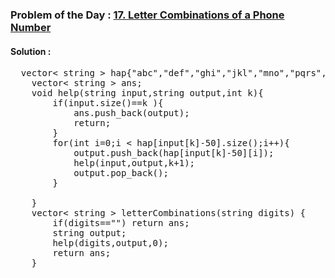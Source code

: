 ### Problem of the Day : [17. Letter Combinations of a Phone Number](https://leetcode.com/problems/letter-combinations-of-a-phone-number/)

#### Solution :
<pre>
  vector< string > hap{"abc","def","ghi","jkl","mno","pqrs","tuv","wxyz"};
    vector< string > ans;
    void help(string input,string output,int k){
        if(input.size()==k ){
            ans.push_back(output);
            return;
        }
        for(int i=0;i < hap[input[k]-50].size();i++){
            output.push_back(hap[input[k]-50][i]);
            help(input,output,k+1);
            output.pop_back();
        }

    }
    vector< string > letterCombinations(string digits) {
        if(digits=="") return ans;
        string output;
        help(digits,output,0);
        return ans;
    }
</pre>
